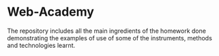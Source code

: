 # Web-Academy
The repository includes all the main ingredients of the homework done demonstrating the examples of use of some of the instruments, methods and technologies learnt.
